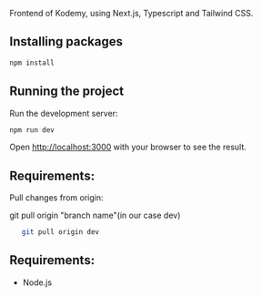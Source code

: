 Frontend of Kodemy, using Next.js, Typescript and Tailwind CSS.

## Installing packages

```bash
npm install
```

## Running the project

Run the development server:

```bash
npm run dev
```

Open [http://localhost:3000](http://localhost:3000) with your browser to see the result.

## Requirements:

Pull changes from origin:

git pull origin "branch name"(in our case dev)

```bash
   git pull origin dev
```

## Requirements:

- Node.js
